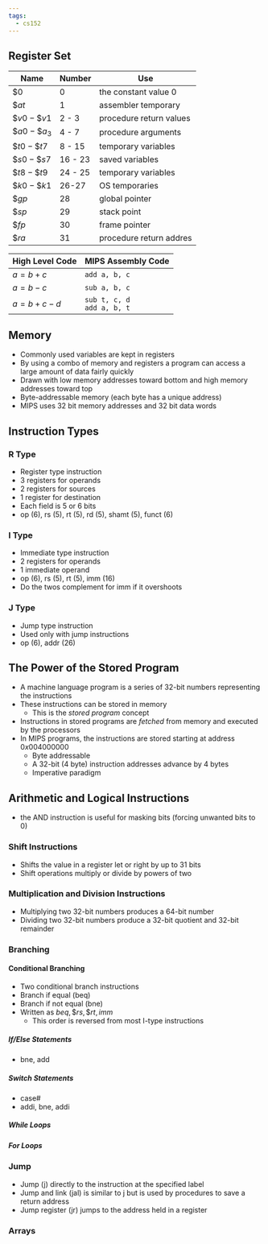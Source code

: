 ```yaml
---
tags:
  - cs152
---
```

## Register Set

| Name           | Number  | Use                     |
| -------------- | ------- | ----------------------- |
| $\$0$          | 0       | the constant value 0    |
| $\$at$         | 1       | assembler temporary     |
| $\$v0-\$v1$    | 2 - 3   | procedure return values |
| $\$a0-\$a_{3}$ | 4 - 7   | procedure arguments     |
| $\$t0-\$t7$    | 8 - 15  | temporary variables     |
| $\$s0-\$s7$    | 16 - 23 | saved variables         |
| $\$t8-\$t9$    | 24 - 25 | temporary variables     |
| $\$k0-\$k1$    | 26-27   | OS temporaries          |
| $\$gp$         | 28      | global pointer          |
| $\$sp$         | 29      | stack point             |
| $\$fp$         | 30      | frame pointer           |
| $\$ra$         | 31      | procedure return addres |

| High Level Code | MIPS Assembly Code             |
| --------------- | ------------------------------ |
| $a=b+c$         | `add a, b, c`                  |
| $a=b-c$         | `sub a, b, c`                  |
| $a=b+c-d$       | `sub t, c, d`<br>`add a, b, t` |
## Memory
- Commonly used variables are kept in registers
- By using a combo of memory and registers a program can access a large amount of data fairly quickly
- Drawn with low memory addresses toward bottom and high memory addresses toward top
- Byte-addressable memory (each byte has a unique address)
- MIPS uses 32 bit memory addresses and 32 bit data words
## Instruction Types
### R Type
- Register type instruction
- 3 registers for operands
- 2 registers for sources
- 1 register for destination
- Each field is 5 or 6 bits
- op (6), rs (5), rt (5), rd (5), shamt (5), funct (6)
### I Type
- Immediate type instruction
- 2 registers for operands
- 1 immediate operand
- op (6), rs (5), rt (5), imm (16)
- Do the twos complement for imm if it overshoots
### J Type
- Jump type instruction
- Used only with jump instructions
- op (6), addr (26)
## The Power of the Stored Program
- A machine language program is a series of 32-bit numbers representing the instructions
- These instructions can be stored in memory 
	- This is the *stored program* concept
- Instructions in stored programs are *fetched* from memory and executed by the processors
- In MIPS programs, the instructions are stored starting at address $0x004000000$ 
	- Byte addressable
	- A 32-bit (4 byte) instruction addresses advance by 4 bytes
	- Imperative paradigm
## Arithmetic and Logical Instructions
- the AND instruction is useful for masking bits (forcing unwanted bits to 0)
### Shift Instructions
- Shifts the value in a register let or right by up to 31 bits
- Shift operations multiply or divide by powers of two
### Multiplication and Division Instructions
- Multiplying two 32-bit numbers produces a 64-bit number
- Dividing two 32-bit numbers produce a 32-bit quotient and 32-bit remainder
### Branching
#### Conditional Branching
- Two conditional branch instructions
- Branch if equal (beq)
- Branch if not equal (bne)
- Written as $beq,\$rs,\$rt,imm$
	- This order is reversed from most I-type instructions
##### If/Else Statements
- bne, add
##### Switch Statements
- case#
- addi, bne, addi
##### While Loops
##### For Loops
### Jump
- Jump (j) directly to the instruction at the specified label
- Jump and link (jal) is similar to j but is used by procedures to save a return address
- Jump register (jr) jumps to the address held in a register
### Arrays
